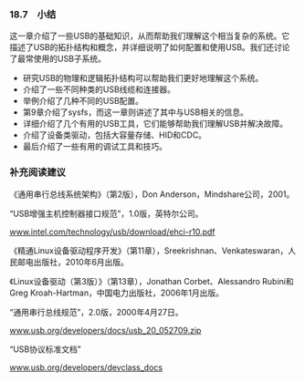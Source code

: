 ### 18.7　小结

这一章介绍了一些USB的基础知识，从而帮助我们理解这个相当复杂的系统。它描述了USB的拓扑结构和概念，并详细说明了如何配置和使用USB。我们还讨论了最常使用的USB子系统。

+ 研究USB的物理和逻辑拓扑结构可以帮助我们更好地理解这个系统。
+ 介绍了一些不同种类的USB线缆和连接器。
+ 举例介绍了几种不同的USB配置。
+ 第9章介绍了sysfs，而这一章则讲述了其中与USB相关的信息。
+ 详细介绍了几个有用的USB工具，它们能够帮助我们理解USB并解决故障。
+ 介绍了设备类驱动，包括大容量存储、HID和CDC。
+ 最后介绍了一些有用的调试工具和技巧。

### 补充阅读建议

《通用串行总线系统架构》（第2版），Don Anderson，Mindshare公司，2001。



“USB增强主机控制器接口规范”，1.0版，英特尔公司。

<a class="my_markdown" href="['http://www.intel.com/technology/usb/download/ehci-r10.pdf']">www.intel.com/technology/usb/download/ehci-r10.pdf</a>



《精通Linux设备驱动程序开发》（第11章），Sreekrishnan、Venkateswaran，人民邮电出版社，2010年6月出版。



《Linux设备驱动（第3版）》（第13章），Jonathan Corbet、Alessandro Rubini和Greg Kroah-Hartman，中国电力出版社，2006年1月出版。



“通用串行总线规范”，2.0版，2000年4月27日。

<a class="my_markdown" href="['http://www.usb.org/developers/docs/usb_20_052709.zip']">www.usb.org/developers/docs/usb_20_052709.zip</a>



“USB协议标准文档”

<a class="my_markdown" href="['http://www.usb.org/developers/devclass_docs']">www.usb.org/developers/devclass_docs</a>



